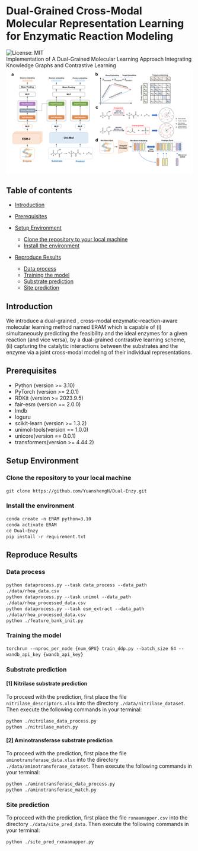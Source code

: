 # Dual-Grained Cross-Modal Molecular Representation Learning for Enzymatic Reaction Modeling
![License: MIT](https://img.shields.io/badge/License-MIT-yellow.svg) <br>
Implementation of A Dual-Grained Molecular Learning Approach Integrating Knowledge Graphs and Contrastive Learning<br>
![model_overview](./figure/model_overview.png)


## Table of contents

- [Introduction](#introduction)
- [Prerequisites](#prerequisites)
- [Setup Environment](#setup-environment)
  - [Clone the repository to your local machine](#clone-the-repository-to-your-local-machine)
  - [Install the environment](#install-the-environment)

- [Reproduce Results](#reproduce-results)

  - [Data process](#data-process)
  - [Training the model](#training-the-model)
  - [Substrate prediction](#substrate-prediction)
  - [Site prediction](#site-prediction)


## Introduction

We introduce a dual-grained , cross-modal enzymatic-reaction-aware molecular learning method named ERAM which is capable of (i) simultaneously predicting the feasibility and the ideal enzymes for a given reaction (and vice versa), by a dual-grained contrastive learning scheme, (ii) capturing the catalytic interactions between the substrates and the enzyme via a joint cross-modal modeling of their individual representations.

## Prerequisites
* Python (version >= 3.10) 
* PyTorch (version >= 2.0.1) 
* RDKit (version >= 2023.9.5)
* fair-esm (version == 2.0.0)
* lmdb 
* loguru 
* scikit-learn (version >= 1.3.2)
* unimol-tools(version == 1.0.0)
* unicore(version == 0.0.1)
* transformers(version >= 4.44.2)

## Setup Environment

### Clone the repository to your local machine

```
git clone https://github.com/YuanshengH/Dual-Enzy.git
```

### Install the environment

```
conda create -n ERAM python=3.10
conda activate ERAM
cd Dual-Enzy
pip install -r requirement.txt
```

## Reproduce Results

### Data process

```
python dataprocess.py --task data_process --data_path ./data/rhea_data.csv
python dataprocess.py --task unimol --data_path ./data/rhea_processed_data.csv
python dataprocess.py --task esm_extract --data_path ./data/rhea_processed_data.csv
python ./feature_bank_init.py
```

### Training the model
```
torchrun --nproc_per_node {num_GPU} train_ddp.py --batch_size 64 --wandb_api_key {wandb_api_key}
``` 

### Substrate prediction
#### [1] Nitrilase substrate prediction
To proceed with the prediction, first place the file `nitrilase_descriptors.xlsx` into the directory `./data/nitrilase_dataset`. Then execute the following commands in your terminal:
```
python ./nitrilase_data_process.py
python ./nitrilase_match.py
```

#### [2] Aminotransferase substrate prediction
To proceed with the prediction, first place the file `aminotransferase_data.xlsx` into the directory `./data/aminotransferase_dataset`. Then execute the following commands in your terminal:
```
python ./aminotransferase_data_process.py
python ./aminotransferase_match.py
```

### Site prediction
To proceed with the prediction, first place the file `rxnaamapper.csv` into the directory `./data/site_pred_data`. Then execute the following commands in your terminal:
```
python ./site_pred_rxnaamapper.py
```